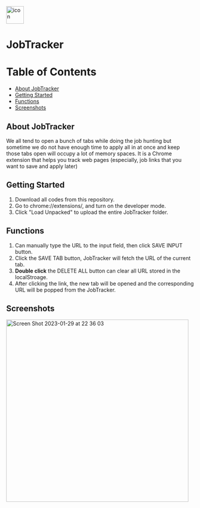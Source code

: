 <img width="47" alt="icon" src="https://user-images.githubusercontent.com/39294611/215402796-31e76c36-b52b-45c6-9ff3-336daedea444.png">

# JobTracker

# Table of Contents
- [About JobTracker](#About-JobTracker)
- [Getting Started](#Getting-Started)
- [Functions](#Functions)
- [Screenshots](#Screenshots)

## About JobTracker
We all tend to open a bunch of tabs while doing the job hunting but sometime we do not have enough time to apply all in at once and keep those tabs open will occupy a lot of memory spaces. It is a Chrome extension that helps you track web pages (especially, job links that you want to save and apply later)

## Getting Started
1. Download all codes from this repository.
2. Go to chrome://extensions/, and turn on the developer mode.
3. Click "Load Unpacked" to upload the entire JobTracker folder.

## Functions
1. Can manually type the URL to the input field, then click SAVE INPUT button.
2. Click the SAVE TAB button, JobTracker will fetch the URL of the current tab.
3. **Double click** the DELETE ALL button can clear all URL stored in the localStroage.
4. After clicking the link, the new tab will be opened and the corresponding URL will be popped from the JobTracker. 

## Screenshots
<img width="488" alt="Screen Shot 2023-01-29 at 22 36 03" src="https://user-images.githubusercontent.com/39294611/215405269-3b0599dd-f129-45d8-86c9-f18479b3e4d1.png">



